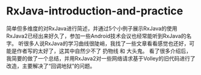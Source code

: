 # RxJava-introduction-and-practice 

简单但多维度的对RxJava进行简述，并通过5个小例子展示RxJava的使用
RxJava2已经出来好久了，参加一些Android技术会议也经常能听到RxJava的名字。
听很多人说RxJava的学习曲线很陡峭，我找了一些文章看看感觉也还好，可能是作者写的太好了，这其中自然少不了 扔物线 和 大头鬼。
看了很多介绍后，我简要的做了一个总结，并用RxJava2对一些网络请求基于Volley的旧代码进行了改造，主要解决了“回调地狱”的问题。
